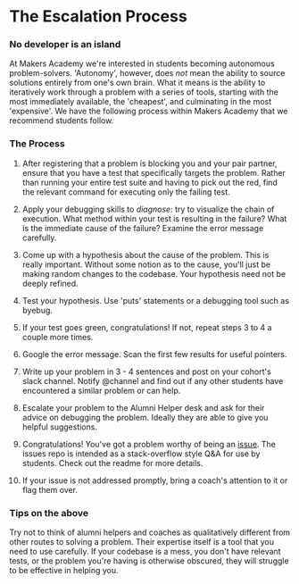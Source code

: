 # The Escalation Process

### No developer is an island
At Makers Academy we're interested in students becoming autonomous problem-solvers. 'Autonomy', however, does *not* mean the ability to source solutions entirely from one's own brain. What it means is the ability to iteratively work through a problem with a series of tools, starting with the most immediately available, the 'cheapest', and culminating in the most 'expensive'. We have the following process within Makers Academy that we recommend students follow.

### The Process

1. After registering that a problem is blocking you and your pair partner, ensure that you have a test that specifically targets the problem. Rather than running your entire test suite and having to pick out the red, find the relevant command for executing only the failing test.

2. Apply your debugging skills to *diagnose*: try to visualize the chain of execution. What method within your test is resulting in the failure? What is the immediate cause of the failure? Examine the error message carefully.

3. Come up with a hypothesis about the cause of the problem. This is really important. Without some notion as to the cause, you'll just be making random changes to the codebase. Your hypothesis need not be deeply refined.

4. Test your hypothesis. Use 'puts' statements or a debugging tool such as byebug.

5. If your test goes green, congratulations! If not, repeat steps 3 to 4 a couple more times.

6. Google the error message. Scan the first few results for useful pointers.

7. Write up your problem in 3 - 4 sentences and post on your cohort's slack channel. Notify @channel and find out if any other students have encountered a similar problem or can help.

8. Escalate your problem to the Alumni Helper desk and ask for their advice on debugging the problem. Ideally they are able to give you helpful suggestions.

9. Congratulations! You've got a problem worthy of being an [issue](https://github.com/makersacademy/issues). The issues repo is intended as a stack-overflow style Q&A for use by students. Check out the readme for more details.

10. If your issue is not addressed promptly, bring a coach's attention to it or flag them over.

### Tips on the above
Try not to think of alumni helpers and coaches as qualitatively different from other routes to solving a problem. Their expertise itself is a tool that you need to use carefully. If your codebase is a mess, you don't have relevant tests, or the problem you're having is otherwise obscured, they will struggle to be effective in helping you.
